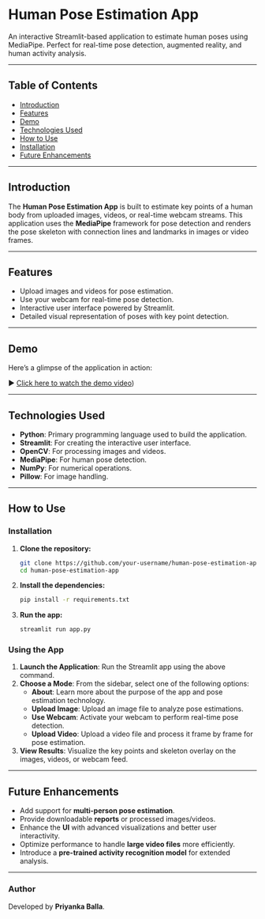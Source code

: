 # Human Pose Estimation App 
An interactive Streamlit-based application to estimate human poses using MediaPipe. Perfect for real-time pose detection, augmented reality, and human activity analysis.

---

## Table of Contents
- [Introduction](#introduction)
- [Features](#features)
- [Demo](#demo)
- [Technologies Used](#technologies-used)
- [How to Use](#how-to-use)
- [Installation](#installation)
- [Future Enhancements](#future-enhancements)

---

## Introduction
The **Human Pose Estimation App** is built to estimate key points of a human body from uploaded images, videos, or real-time webcam streams. This application uses the **MediaPipe** framework for pose detection and renders the pose skeleton with connection lines and landmarks in images or video frames.

---

## Features
- Upload images and videos for pose estimation.  
- Use your webcam for real-time pose detection.  
- Interactive user interface powered by Streamlit.  
- Detailed visual representation of poses with key point detection.  

---

## Demo
Here’s a glimpse of the application in action:

▶ [Click here to watch the demo video](https://raw.githubusercontent.com/TechByPriyanka/Human-Pose-Estimation-App/main/demo.gif))


---

## Technologies Used
- **Python**: Primary programming language used to build the application.
- **Streamlit**: For creating the interactive user interface.
- **OpenCV**: For processing images and videos.
- **MediaPipe**: For human pose detection.
- **NumPy**: For numerical operations.
- **Pillow**: For image handling.

---

## How to Use

### Installation

1. **Clone the repository:**
   ```bash
   git clone https://github.com/your-username/human-pose-estimation-app.git
   cd human-pose-estimation-app
   ```

2. **Install the dependencies:**
   ```bash
   pip install -r requirements.txt
   ```

3. **Run the app:**
   ```bash
   streamlit run app.py
   ```

### Using the App

1. **Launch the Application**: Run the Streamlit app using the above command.
2. **Choose a Mode**: From the sidebar, select one of the following options:
   - **About**: Learn more about the purpose of the app and pose estimation technology.
   - **Upload Image**: Upload an image file to analyze pose estimations.
   - **Use Webcam**: Activate your webcam to perform real-time pose detection.
   - **Upload Video**: Upload a video file and process it frame by frame for pose estimation.
3. **View Results**: Visualize the key points and skeleton overlay on the images, videos, or webcam feed.
---

## Future Enhancements
- Add support for **multi-person pose estimation**.
- Provide downloadable **reports** or processed images/videos.
- Enhance the **UI** with advanced visualizations and better user interactivity.
- Optimize performance to handle **large video files** more efficiently.
- Introduce a **pre-trained activity recognition model** for extended analysis.

---

### Author
Developed by **Priyanka Balla**.


